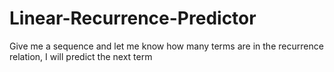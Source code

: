 # Linear-Recurrence-Predictor
Give me a sequence and let me know how many terms are in the recurrence relation, I will predict the next term

